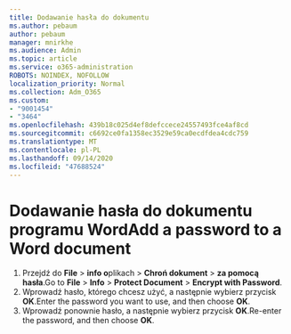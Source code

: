 ```yaml
---
title: Dodawanie hasła do dokumentu
ms.author: pebaum
author: pebaum
manager: mnirkhe
ms.audience: Admin
ms.topic: article
ms.service: o365-administration
ROBOTS: NOINDEX, NOFOLLOW
localization_priority: Normal
ms.collection: Adm_O365
ms.custom:
- "9001454"
- "3464"
ms.openlocfilehash: 439b18c025d4ef8defccece24557493fce4af8cd
ms.sourcegitcommit: c6692ce0fa1358ec3529e59ca0ecdfdea4cdc759
ms.translationtype: MT
ms.contentlocale: pl-PL
ms.lasthandoff: 09/14/2020
ms.locfileid: "47688524"
---
```

# <a name="add-a-password-to-a-word-document"></a><span data-ttu-id="5836c-102">Dodawanie hasła do dokumentu programu Word</span><span class="sxs-lookup"><span data-stu-id="5836c-102">Add a password to a Word document</span></span>

1. <span data-ttu-id="5836c-103">Przejdź do **File**  >  **info o**plikach  >  **Chroń dokument**  >  **za pomocą hasła**.</span><span class="sxs-lookup"><span data-stu-id="5836c-103">Go to **File** > **Info** > **Protect Document** > **Encrypt with Password**.</span></span>
2. <span data-ttu-id="5836c-104">Wprowadź hasło, którego chcesz użyć, a następnie wybierz przycisk **OK**.</span><span class="sxs-lookup"><span data-stu-id="5836c-104">Enter the password you want to use, and then choose **OK**.</span></span>
3. <span data-ttu-id="5836c-105">Wprowadź ponownie hasło, a następnie wybierz przycisk **OK**.</span><span class="sxs-lookup"><span data-stu-id="5836c-105">Re-enter the password, and then choose **OK**.</span></span>